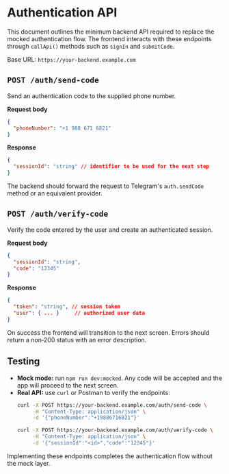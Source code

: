 # Authentication API

This document outlines the minimum backend API required to replace the mocked authentication flow.
The frontend interacts with these endpoints through `callApi()` methods such as `signIn` and
`submitCode`.

Base URL: `https://your-backend.example.com`

## `POST /auth/send-code`
Send an authentication code to the supplied phone number.

**Request body**
```json
{
  "phoneNumber": "+1 988 671 6821"
}
```

**Response**
```json
{
  "sessionId": "string" // identifier to be used for the next step
}
```

The backend should forward the request to Telegram's `auth.sendCode` method or an equivalent
provider.

## `POST /auth/verify-code`
Verify the code entered by the user and create an authenticated session.

**Request body**
```json
{
  "sessionId": "string",
  "code": "12345"
}
```

**Response**
```json
{
  "token": "string", // session token
  "user": { ... }     // authorized user data
}
```

On success the frontend will transition to the next screen. Errors should return a non‑200 status
with an error description.

## Testing

- **Mock mode:** run `npm run dev:mocked`. Any code will be accepted and the app will
  proceed to the next screen.
- **Real API:** use `curl` or Postman to verify the endpoints:
  ```bash
  curl -X POST https://your-backend.example.com/auth/send-code \
       -H "Content-Type: application/json" \
       -d '{"phoneNumber":"+19886716821"}'

  curl -X POST https://your-backend.example.com/auth/verify-code \
       -H "Content-Type: application/json" \
       -d '{"sessionId":"<id>","code":"12345"}'
  ```

Implementing these endpoints completes the authentication flow without the mock layer.
